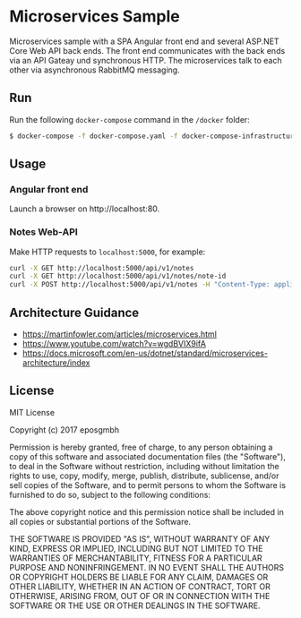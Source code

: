 # Microservices Sample

Microservices sample with a SPA Angular front end and several ASP.NET Core Web API back ends. The front end communicates with the back ends via an API Gateay und synchronous HTTP. The microservices talk to each other via asynchronous RabbitMQ messaging.

## Run

Run the following `docker-compose` command in the `/docker` folder:

```bash
$ docker-compose -f docker-compose.yaml -f docker-compose-infrastructure.yaml up --build
```

## Usage

### Angular front end

Launch a browser on http://localhost:80.

### Notes Web-API

Make HTTP requests to `localhost:5000`, for example:

```bash
curl -X GET http://localhost:5000/api/v1/notes
curl -X GET http://localhost:5000/api/v1/notes/note-id
curl -X POST http://localhost:5000/api/v1/notes -H "Content-Type: application/json" -d '{ "text": "This is a text.", "author": "Jan Bohlen" }'

```

## Architecture Guidance

- https://martinfowler.com/articles/microservices.html
- https://www.youtube.com/watch?v=wgdBVIX9ifA
- https://docs.microsoft.com/en-us/dotnet/standard/microservices-architecture/index

## License

MIT License

Copyright (c) 2017 eposgmbh

Permission is hereby granted, free of charge, to any person obtaining a copy
of this software and associated documentation files (the "Software"), to deal
in the Software without restriction, including without limitation the rights
to use, copy, modify, merge, publish, distribute, sublicense, and/or sell
copies of the Software, and to permit persons to whom the Software is
furnished to do so, subject to the following conditions:

The above copyright notice and this permission notice shall be included in all
copies or substantial portions of the Software.

THE SOFTWARE IS PROVIDED "AS IS", WITHOUT WARRANTY OF ANY KIND, EXPRESS OR
IMPLIED, INCLUDING BUT NOT LIMITED TO THE WARRANTIES OF MERCHANTABILITY,
FITNESS FOR A PARTICULAR PURPOSE AND NONINFRINGEMENT. IN NO EVENT SHALL THE
AUTHORS OR COPYRIGHT HOLDERS BE LIABLE FOR ANY CLAIM, DAMAGES OR OTHER
LIABILITY, WHETHER IN AN ACTION OF CONTRACT, TORT OR OTHERWISE, ARISING FROM,
OUT OF OR IN CONNECTION WITH THE SOFTWARE OR THE USE OR OTHER DEALINGS IN THE
SOFTWARE.
